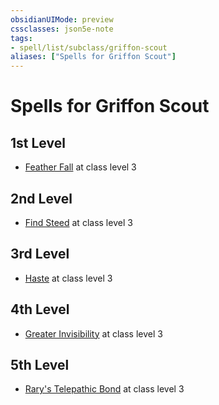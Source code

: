 ```yaml
---
obsidianUIMode: preview
cssclasses: json5e-note
tags:
- spell/list/subclass/griffon-scout
aliases: ["Spells for Griffon Scout"]
---
```

# Spells for Griffon Scout

## 1st Level

- [Feather Fall](feather-fall "PHB") at class level 3

## 2nd Level

- [Find Steed](find-steed "PHB") at class level 3

## 3rd Level

- [Haste](haste "PHB") at class level 3

## 4th Level

- [Greater Invisibility](greater-invisibility "PHB") at class level 3

## 5th Level

- [Rary's Telepathic Bond](rarys-telepathic-bond "PHB") at class level 3